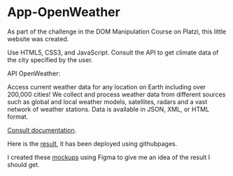 # App-OpenWeather
As part of the challenge in the DOM Manipulation Course on Platzi, this little website was created.

Use HTML5, CSS3, and JavaScript. Consult the API to get climate data of the city specified by the user.

API OpenWeather:

Access current weather data for any location on Earth including over 200,000 cities! We collect and process weather data from different sources such as
global and local weather models, satellites, radars and a vast network of weather stations. Data is available in JSON, XML, or HTML format.

[Consult documentation](https://openweathermap.org/api).

Here is the [result](https://sergioalex2308.github.io/App-OpenWeather/), it has been deployed using githubpages.

I created these [mockups](https://www.figma.com/file/6u9vXVGiDL3CCVK7iiLaB2/WeatherApp?node-id=0%3A1&t=pzE9TRr3SGSCK4RM-1) using Figma to give me an idea of the result I should get.
